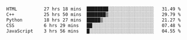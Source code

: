 <!--START_SECTION:waka-->

```txt
HTML          27 hrs 18 mins  ████████░░░░░░░░░░░░░░░░░   31.49 %
C++           25 hrs 50 mins  ███████▒░░░░░░░░░░░░░░░░░   29.79 %
Python        18 hrs 27 mins  █████▒░░░░░░░░░░░░░░░░░░░   21.27 %
CSS           6 hrs 29 mins   ██░░░░░░░░░░░░░░░░░░░░░░░   07.48 %
JavaScript    3 hrs 56 mins   █░░░░░░░░░░░░░░░░░░░░░░░░   04.55 %
```

<!--END_SECTION:waka-->

